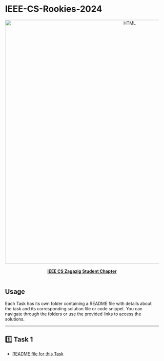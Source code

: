 # IEEE-CS-Rookies-2024
<a href="https://www.facebook.com/IEEE.CS.ZSC" >

<div align="center">
  <img src="https://i.ibb.co/Sycn6Nj/271991617-1258131218020558-1232609697017949374-n.jpg" width="800" alt="HTML"></div>
  <div align="center"><br><b>IEEE CS Zagazig Student Chapter</b></div>
</a><br>

##  Usage
Each Task has its own folder containing a README file with details about the task  and its corresponding solution file or code snippet. You can navigate through the folders or use the provided links to access the solutions.
<hr>

## 1️⃣ Task 1
- [README file for this Task](https://github.com/HalemoGPA/Learn-CSS/tree/main/week1)



				
		
